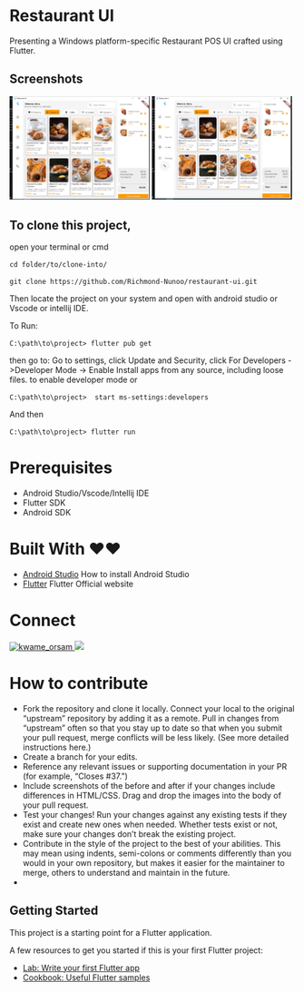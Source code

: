 # Restaurant UI

Presenting a Windows platform-specific Restaurant POS UI crafted using Flutter. 

## Screenshots
<p style="float: center;">
  <img src="https://github.com/Richmond-Nunoo/restaurant-ui/blob/main/screenshots/Screenshot%203.png" width="49%"/>
  <img src="https://github.com/Richmond-Nunoo/restaurant-ui/blob/main/screenshots/Screenshot%204.png" width="49%"/>
</p>


## To clone this project,
open your terminal or cmd

```
cd folder/to/clone-into/
```

```
git clone https://github.com/Richmond-Nunoo/restaurant-ui.git
```
Then
locate the project on your system and open with android studio or Vscode or intellij IDE.

To Run:
```
C:\path\to\project> flutter pub get

```
then go to:
Go to settings, click Update and Security, click For Developers ->Developer Mode -> Enable Install apps from any source, including loose files.
to enable developer mode or
```
C:\path\to\project>  start ms-settings:developers

```


And then

```
C:\path\to\project> flutter run

```


# Prerequisites
* Android Studio/Vscode/Intellij IDE
* Flutter SDK
* Android SDK

# Built With ❤️❤️
* [Android Studio](https://developer.android.com/studio/install ) How to install Android Studio
* [Flutter](https://flutter.io) Flutter Official website

# Connect
<p align="left"> <a href="https://twitter.com/kwame_orsam" target="blank"><img src="https://img.shields.io/twitter/follow/kwame_orsam?logo=twitter&style=for-the-badge" alt="kwame_orsam" /> <a href="https://www.github.com/Richmond-Nunoo" target="_blank" rel="noreferrer"><img
src="https://img.shields.io/github/followers/Richmond-Nunoo?logo=github&style=for-the-badge&color=0891b2&labelColor=1c1917" />
  </a> </p>

# How to contribute
* Fork the repository and clone it locally. Connect your local to the original “upstream” repository by adding it as a remote. Pull in changes from “upstream” often so that you stay up to date so that when you submit your pull request, merge conflicts will be less likely. (See more detailed instructions here.)
* Create a branch for your edits.
* Reference any relevant issues or supporting documentation in your PR (for example, “Closes #37.”)
* Include screenshots of the before and after if your changes include differences in HTML/CSS. Drag and drop the images into the body of your pull request.
* Test your changes! Run your changes against any existing tests if they exist and create new ones when needed. Whether tests exist or not, make sure your changes don’t break the existing project.
* Contribute in the style of the project to the best of your abilities. This may mean using indents, semi-colons or comments differently than you would in your own repository, but makes it easier for the maintainer to merge, others to understand and maintain in the future.
* 
## Getting Started

This project is a starting point for a Flutter application.

A few resources to get you started if this is your first Flutter project:

- [Lab: Write your first Flutter app](https://docs.flutter.dev/get-started/codelab)
- [Cookbook: Useful Flutter samples](https://docs.flutter.dev/cookbook)
